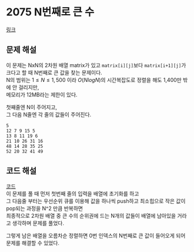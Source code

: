 # 2075 N번째로 큰 수

[링크](https://www.acmicpc.net/problem/2075)

## 문제 해설

이 문제는 NxN의 2차원 배열 matrix가 있고 `matrix[i][j]`보다 `matrix[i+1][j]`가 크다고 할 때 N번째로 큰 값을 찾는 문제이다.  
N의 범위는 $1 \leq N \leq 1,500$ 이라 $O(NlogN)$의 시간복잡도로 정렬을 해도 1,400만 밖에 안 걸리지만,  
메모리가 12MB라는 제한이 있다.  

첫째줄엔 N이 주어지고,  
그 다음 N줄엔 각 줄의 값들이 주어진다.  
```
5
12 7 9 15 5
13 8 11 19 6
21 10 26 31 16
48 14 28 35 25
52 20 32 41 49
```

## 코드 해설
[코드](./code.py)  
이 문제를 풀 때 먼저 첫번째 줄의 입력을 배열에 초기화를 하고  
그 다음줄 부터는 우선순위 큐를 이용해 값을 하나씩 push하고 최소힙으로 작은 값이 pop되는 과정을 N^2 만큼 반복하면  
최종적으로 2차원 배열 중 큰 수의 순위권에 드는 N개의 값들이 배열에 남아있을 거라고 생각하며 문제를 풀었다.  

그렇게 남은 배열을 오름차순 정렬하면 0번 인덱스의 N번째로 큰 값이 들어오게 되어  
문제를 해결할 수 있었다.